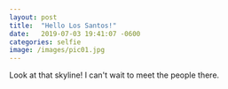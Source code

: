 ```yaml
---
layout: post
title:  "Hello Los Santos!"
date:   2019-07-03 19:41:07 -0600
categories: selfie
image: /images/pic01.jpg
---
```


Look at that skyline! I can't wait to meet the people there.